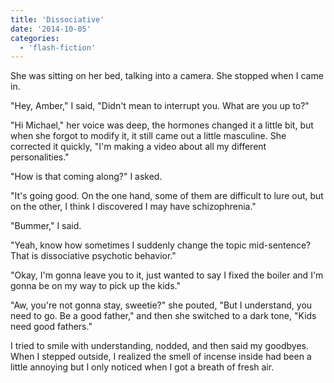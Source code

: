 ```yaml
---
title: 'Dissociative'
date: '2014-10-05'
categories:
  - 'flash-fiction'
---
```


She was sitting on her bed, talking into a camera. She stopped when I came in.

"Hey, Amber," I said, "Didn't mean to interrupt you. What are you up to?"

"Hi Michael," her voice was deep, the hormones changed it a little bit, but when
she forgot to modify it, it still came out a little masculine. She corrected it
quickly, "I'm making a video about all my different personalities."

"How is that coming along?" I asked.

"It's going good. On the one hand, some of them are difficult to lure out, but
on the other, I think I discovered I may have schizophrenia."

"Bummer," I said.

"Yeah, know how sometimes I suddenly change the topic mid-sentence? That is
dissociative psychotic behavior."

"Okay, I'm gonna leave you to it, just wanted to say I fixed the boiler and I'm
gonna be on my way to pick up the kids."

"Aw, you're not gonna stay, sweetie?" she pouted, "But I understand, you need to
go. Be a good father," and then she switched to a dark tone, "Kids need good
fathers."

I tried to smile with understanding, nodded, and then said my goodbyes. When I
stepped outside, I realized the smell of incense inside had been a little
annoying but I only noticed when I got a breath of fresh air.
